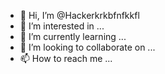 - 👋 Hi, I’m @Hackerkrkbfnfkkfl
- 👀 I’m interested in ...
- 🌱 I’m currently learning ...
- 💞️ I’m looking to collaborate on ...
- 📫 How to reach me ...

<!---
Hackerkrkbfnfkkfl/Hackerkrkbfnfkkfl is a ✨ special ✨ repository because its `README.md` (this file) appears on your GitHub profile.
You can click the Preview link to take a look at your changes.
--->
